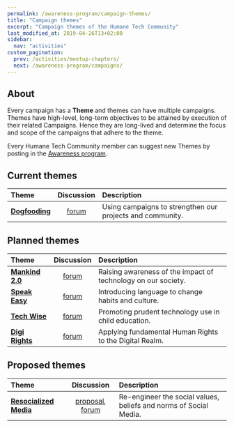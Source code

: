 ```yaml
---
permalink: /awareness-program/campaign-themes/
title: "Campaign themes"
excerpt: "Campaign themes of the Humane Tech Community"
last_modified_at: 2019-04-26T13+02:00
sidebar:
  nav: "activities"
custom_pagination:
  prev: /activities/meetup-chapters/
  next: /awareness-program/campaigns/
---
```


## About

Every campaign has a **Theme** and themes can have multiple campaigns. Themes have high-level, long-term objectives to be attained by execution of their related Campaigns. Hence they are long-lived and determine the focus and scope of the campaigns that adhere to the theme.

Every Humane Tech Community member can suggest new Themes by posting in the [Awareness program](https://community.humanetech.com/c/awareness-program).

## Current themes

| Theme | Discussion | Description |
| :--- | :---: | :--- |
| [**Dogfooding**](/awareness-program/campaign-themes/dogfooding/) | [forum](https://community.humanetech.com/t/2825) | Using campaigns to strengthen our projects and community. |

## Planned themes

| Theme | Discussion | Description |
| :--- | :---: | :--- |
| [**Mankind 2.0**](/awareness-program/campaign-themes/mankind-2.0/) |[forum](https://community.humanetech.com/t/2785) | Raising awareness of the impact of technology on our society. |
| [**Speak Easy**](/awareness-program/campaign-themes/speak-easy/) | [forum](https://community.humanetech.com/t/2786) | Introducing language to change habits and culture. |
| [**Tech Wise**](/awareness-program/campaign-themes/tech-wise/) | [forum](https://community.humanetech.com/t/2772) | Promoting prudent technology use in child education. |
| [**Digi Rights**](/awareness-program/campaign-themes/digi-rights) | [forum](https://community.humanetech.com/t/492) | Applying fundamental Human Rights to the Digital Realm. |

## Proposed themes

| Theme | Discussion | Description |
| :--- | :---: | :--- |
| [**Resocialized Media**](/awareness-program/campaign-themes/resocialized-media/) | [proposal](https://github.com/humanetech-community/humanetech-community-awareness/issues/61), [forum](https://community.humanetech.com/t/3009) | Re-engineer the social values, beliefs and norms of Social Media. |
